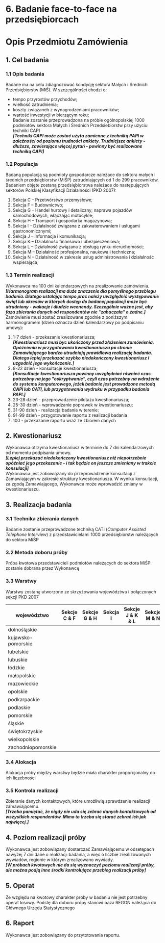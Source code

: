# 6. Badanie face-to-face na przedsiębiorcach  

# Opis Przedmiotu Zamówienia
## 1. Cel badania    
### 1.1 Opis badania    
Badane ma na celu zdiagnozować kondycję sektora Małych i Średnich Przedsiębiorstw (MiŚ). W szczególności chodzi o: 
  * tempo przyrostów przychodów;
  * wielkość zatrudnienia;
  * koszty związaneh z wynagrodzeniami pracowników;
  * wartość inwestycji w bierzącym roku;     
Badanie zostanie przeprowadzona na próbie ogólnopolskiej 1000 podmiotów sektora Małych i Średnich Przedsiebiorstw przy użyciu techniki CAPI      
__*[Techniki CAPI może zostać użyta zamienne z techniką PAPI w zależności od poziomu trudności ankiety. Trudniejsze ankiety - dłuższe, zawierające więcej pytań - powinny być realizowane techniką CAPI]*__      
### 1.2 Populacja
Badaną populacją są podmioty gospodarcze należace do sektora małych i średnich przedsiębiorstw (MiŚP) zatrudniających od 1 do 299 pracowników. Badaniem objęte zostaną przedsiębiorstwa należace do następujących sektorów Polskiej Klasyfikacji Działalności (PKD 2007):
  1. Sekcja C – Przetwórstwo przemysłowe;    
  2. Sekcja F – Budownictwo;     
  3. Sekcja G – Handel hurtowy i detaliczny; naprawa pojazdów samochodowych, włączając motocykle;      
  4. Sekcja H – Transport i gospodarka magazynowa;     
  5. Sekcja I – Działalność związana z zakwaterowaniem i usługami gastronomicznymi;    
  6. Sekcja J – Informacja i komunikacja;    
  7. Sekcja K – Działalność finansowa i ubezpieczeniowa;     
  8. Sekcja L – Działalność związana z obsługą rynku nieruchomości;    
  9. Sekcja M – Działalność profesjonalna, naukowa i techniczna;     
  10. Sekcja N – Działalność w zakresie usług administrowania i działalność wspierająca;     

### 1.3 Termin realizacji     
Wykonawca ma 100 dni kalendarzowych na zrealizowanie zamówienia. 
__*[Harmonogram realizacji ma duże znaczenie dla pomyślnego przebiegu badania. Dlatego ustalając tempo prac należy uwzględnić występowanie świąt lub okresów w których dostęp do badanej populacji może być utrudniony - wakacje i dłudzie weenendy. Szczególnie ważne jest, aby faza zbierania danych od respondentów nie "zahaczała" o żadne.]*__     
Zamówienie musi zostać zrealizowane zgodnie z poniższym harmonogramem (dzień oznacza dzień kalendarzowy po podpisaniu umowy):     
 1. 1-7 dzień - przekazanie kwestionariusza;     
__*[Kwestionariusz musi byc ukończony przed złożeniem zamówienia. Opóźnienia w przygotowaniu kwestionariusza po stronie Zamawiającego bardzo utrudniają prawidłową realizację badania. Dlatego lepiej przekazać szybko niedokończony kwestionariusz i uzgodnić jego wykończenie.]*__    
 2. 8-22 dzień - konsultacje kwestionariusza;      
__*[Konsultacje kwestionariusza powinny uwzględniać równieć czas potrzebny na jego "oskryptwanie", czyli czas potrzebny na wdrożenie do systemu konputerowego, jeżeli badanie jest prowadzone metodą CAPI lub CATI, lub przygotowania wydruku w przypadku badania PAPI.]*__     
 3. 23-28 dzień - przeprowadzenie pilotażu kwestionariusza;   
 4. 25-30 dzień - wprowadzanie poprawek w kwestionariuszu;    
 5. 31-90 dzień - realizacja badania w terenie;
 6. 91-99 dzień - przygotowanie raportu z realizacji badania
 6. 100 - przekazanie raportu wraz ze zbiorem danych

## 2. Kwestionariusz      
Wykonawca otrzyma kwestionariusz w terminie do 7 dni kalendarzowych od momentu podpisania umowy.    
__*[Lepiej przekazać niedokończony kwestionariusz niż niepotrzebnie opóźniać jego przekazanie - i tak będzie on jeszcze zmieniany w trakcie konsulacji]*__      
Wykonawca jest zobowiązany do przeprowadzenie konsultacji z Zamawiającym w zakresie struktury kwestionariusza. W wyniku konsultacji, za zgodą Zamawiającego, Wykonawca może wprowadzić zmiany w kwestionariuszu.     

## 3. Realizacja badania       
### 3.1 Technika zbierania danych     
Badanie zostanie przeprowadzone techniką CATI (_Computer Assisted Telephone Interview_) z przedstawicielami 1000 przedsiębiorstw należących do sektora MiŚP        
### 3.2 Metoda doboru próby     
Próba kwotowa przedstawicieli podmiotów należących do sektora MiŚP zostanie dobrana przez Wykonawcę
### 3.3 Warstwy       
Warstwy zostaną utworzone ze skrzyżowania województwa i połączonych sekcji PKD 2007      

| województwo         | Sekcje C & F | Sekcje G & H | Sekcja I | Sekcje J & K & L | Sekcje M & N |
----------------------|--------------|--------------|----------|------------------|--------------|
| dolnośląskie        |
| kujawsko-pomorskie  |
| lubelskie           |
| lubuskie            |
| łódzkie             |
| małopolskie         |
| mazowieckie         |
| opolskie            |
| podkarpackie        |
| podlaskie           |
| pomorskie           |
| śląskie             |
| świętokrzyskie      |
| wielkopolskie       |
| zachodniopomorskie  |


### 3.4 Alokacja      
Alokacja próby między warstwy będzie miała charakter proporcjonalny do ich liczebności

### 3.5 Kontrola realizacji        
Zbieranie danych kontaktowych, które umożliwią sprawdzenie realizacji zamawiającemu.    
__*[Trzeba pamiętać, że nigdy nie uda się zebrać danych kontaktowych od wszystkich respondentów. Mimo to trzeba się starać zebrać ich jak najwięcej.]*__    
## 4. Poziom realizacji próby     
Wykonawca jest zobowiązany dostarczać Zamawiającemu w odsetępach nawyżej 7 dni dane o realizacji badania, a więc o liczbie zrealizowanych wywiadów, regionie w którym zrealizowano wywiady.     
__*[W próbach kwotowych nie da się wyznaczyć poziomu realizacji próby, ale można podją inne środki kontrolujące przebieg realizacji próby]*__       
## 5. Operat      
Ze względu na kwotowy charakter próby w badaniu nie jest potrzebny operat losowy. Podstę dla doboru próby stanowi baza REGON należąca do Głównego Urzędu Statystycznego    
## 6. Raport      
Wykonawca jest zobowiązany do przytotowania raportu.     

